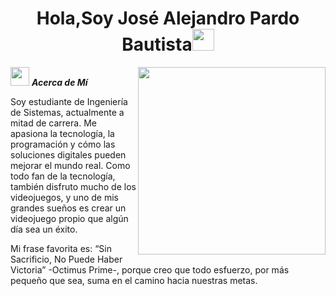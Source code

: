 <h1 align="center"><b>Hola,Soy José Alejandro Pardo Bautista</b><img src="https://media.giphy.com/media/hvRJCLFzcasrR4ia7z/giphy.gif" width="35"></h1>
<!--  -->
<img align="right" width=300px alt="" src="" />

<img src="https://media.giphy.com/media/ObNTw8Uzwy6KQ/giphy.gif" width="30px">&nbsp;***Acerca de Mí***

Soy estudiante de Ingeniería de Sistemas, actualmente a mitad de carrera. Me apasiona la tecnología, la programación y cómo las soluciones digitales pueden mejorar el mundo real. Como todo fan de la tecnología, también disfruto mucho de los videojuegos, y uno de mis grandes sueños es crear un videojuego propio que algún día sea un éxito.

Mi frase favorita es: “Sin Sacrificio, No Puede Haber Victoria” -Octimus Prime-, porque creo que todo esfuerzo, por más pequeño que sea, suma en el camino hacia nuestras metas.


